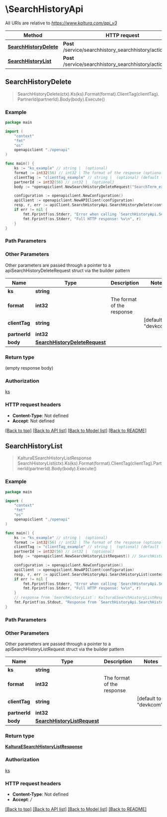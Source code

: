 # \SearchHistoryApi

All URIs are relative to *https://www.kaltura.com/api_v3*

Method | HTTP request | Description
------------- | ------------- | -------------
[**SearchHistoryDelete**](SearchHistoryApi.md#SearchHistoryDelete) | **Post** /service/searchhistory_searchhistory/action/delete | 
[**SearchHistoryList**](SearchHistoryApi.md#SearchHistoryList) | **Post** /service/searchhistory_searchhistory/action/list | 



## SearchHistoryDelete

> SearchHistoryDelete(ctx).Ks(ks).Format(format).ClientTag(clientTag).PartnerId(partnerId).Body(body).Execute()



### Example

```go
package main

import (
    "context"
    "fmt"
    "os"
    openapiclient "./openapi"
)

func main() {
    ks := "ks_example" // string |  (optional)
    format := int32(56) // int32 | The format of the response (optional)
    clientTag := "clientTag_example" // string |  (optional) (default to "devkcom")
    partnerId := int32(56) // int32 |  (optional)
    body := *openapiclient.NewSearchHistoryDeleteRequest("SearchTerm_example") // SearchHistoryDeleteRequest |  (optional)

    configuration := openapiclient.NewConfiguration()
    apiClient := openapiclient.NewAPIClient(configuration)
    resp, r, err := apiClient.SearchHistoryApi.SearchHistoryDelete(context.Background()).Ks(ks).Format(format).ClientTag(clientTag).PartnerId(partnerId).Body(body).Execute()
    if err != nil {
        fmt.Fprintf(os.Stderr, "Error when calling `SearchHistoryApi.SearchHistoryDelete``: %v\n", err)
        fmt.Fprintf(os.Stderr, "Full HTTP response: %v\n", r)
    }
}
```

### Path Parameters



### Other Parameters

Other parameters are passed through a pointer to a apiSearchHistoryDeleteRequest struct via the builder pattern


Name | Type | Description  | Notes
------------- | ------------- | ------------- | -------------
 **ks** | **string** |  | 
 **format** | **int32** | The format of the response | 
 **clientTag** | **string** |  | [default to &quot;devkcom&quot;]
 **partnerId** | **int32** |  | 
 **body** | [**SearchHistoryDeleteRequest**](SearchHistoryDeleteRequest.md) |  | 

### Return type

 (empty response body)

### Authorization

[ks](../README.md#ks)

### HTTP request headers

- **Content-Type**: Not defined
- **Accept**: Not defined

[[Back to top]](#) [[Back to API list]](../README.md#documentation-for-api-endpoints)
[[Back to Model list]](../README.md#documentation-for-models)
[[Back to README]](../README.md)


## SearchHistoryList

> KalturaESearchHistoryListResponse SearchHistoryList(ctx).Ks(ks).Format(format).ClientTag(clientTag).PartnerId(partnerId).Body(body).Execute()



### Example

```go
package main

import (
    "context"
    "fmt"
    "os"
    openapiclient "./openapi"
)

func main() {
    ks := "ks_example" // string |  (optional)
    format := int32(56) // int32 | The format of the response (optional)
    clientTag := "clientTag_example" // string |  (optional) (default to "devkcom")
    partnerId := int32(56) // int32 |  (optional)
    body := *openapiclient.NewSearchHistoryListRequest() // SearchHistoryListRequest |  (optional)

    configuration := openapiclient.NewConfiguration()
    apiClient := openapiclient.NewAPIClient(configuration)
    resp, r, err := apiClient.SearchHistoryApi.SearchHistoryList(context.Background()).Ks(ks).Format(format).ClientTag(clientTag).PartnerId(partnerId).Body(body).Execute()
    if err != nil {
        fmt.Fprintf(os.Stderr, "Error when calling `SearchHistoryApi.SearchHistoryList``: %v\n", err)
        fmt.Fprintf(os.Stderr, "Full HTTP response: %v\n", r)
    }
    // response from `SearchHistoryList`: KalturaESearchHistoryListResponse
    fmt.Fprintf(os.Stdout, "Response from `SearchHistoryApi.SearchHistoryList`: %v\n", resp)
}
```

### Path Parameters



### Other Parameters

Other parameters are passed through a pointer to a apiSearchHistoryListRequest struct via the builder pattern


Name | Type | Description  | Notes
------------- | ------------- | ------------- | -------------
 **ks** | **string** |  | 
 **format** | **int32** | The format of the response | 
 **clientTag** | **string** |  | [default to &quot;devkcom&quot;]
 **partnerId** | **int32** |  | 
 **body** | [**SearchHistoryListRequest**](SearchHistoryListRequest.md) |  | 

### Return type

[**KalturaESearchHistoryListResponse**](KalturaESearchHistoryListResponse.md)

### Authorization

[ks](../README.md#ks)

### HTTP request headers

- **Content-Type**: Not defined
- **Accept**: */*

[[Back to top]](#) [[Back to API list]](../README.md#documentation-for-api-endpoints)
[[Back to Model list]](../README.md#documentation-for-models)
[[Back to README]](../README.md)

